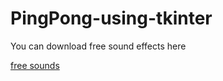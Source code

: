 # PingPong-using-tkinter
You can download free sound effects here

[free sounds](www.freesound.org)
